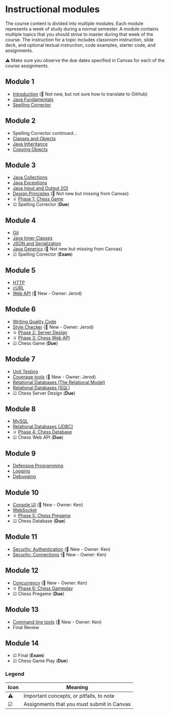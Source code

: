 # Instructional modules

The course content is divided into multiple modules. Each module represents a week of study during a normal semester. A module contains multiple topics that you should strive to master during that week of the course. The instruction for a topic includes classroom instruction, slide deck, and optional textual instruction, code examples, starter code, and assignments.

⚠ Make sure you observe the due dates specified in Canvas for each of the course assignments.

## Module 1

- [Introduction](introduction/introduction.md) (🛑 Not new, but not sure how to translate to GitHub)
- [Java Fundamentals](java-fundamentals/java-fundamentals.md)
- [Spelling Corrector](../spelling-corrector/spelling-corrector.md)

## Module 2

- Spelling Corrector _continued..._
- [Classes and Objects](classes-and-objects/classes-and-objects.md)
- [Java Inheritance](inheritance/inheritance.md)
- [Copying Objects](copying-objects/copying-objects.md)

## Module 3

- [Java Collections](collections/collections.md)
- [Java Exceptions](exceptions/exceptions.md)
- [Java Input and Output (IO)](io/io.md)
- [Design Principles](design-principles/design-principles.md) (🛑 Not new but missing from Canvas)
- ♕ [Phase 1: Chess Game](../chess/1-chess-game/chess-game.md)
- ☑ Spelling Corrector (**Due**)

## Module 4

- [Git](git/git.md)
- [Java Inner Classes](inner-classes/inner-classes.md)
- [JSON and Serialization](json/json.md)
- [Java Generics](generics/generics.md) (🛑 Not new but missing from Canvas)
- ☑ Spelling Corrector (**Exam**)

## Module 5

- [HTTP](http/http.md)
- [cURL](curl/curl.md)
- [Web API](web-api/web-api.md) (🛑 New - Owner: Jerod)

## Module 6

- [Writing Quality Code](quality-code/quality-code.md)
- [Style Checker](style-checker/style-checker.md) (🛑 New - Owner: Jerod)
- ♕ [Phase 2: Server Design](../chess/2-server-design/server-design.md)
- ♕ [Phase 3: Chess Web API](../chess/3-web-api/web-api.md)
- ☑ Chess Game (**Due**)

## Module 7

- [Unit Testing](unit-testing/unit-testing.md)
- [Coverage tools](coverage-tools/coverage-tools.md) (🛑 New - Owner: Jerod)
- [Relational Databases (The Relational Model)](db-model/db-model.md)
- [Relational Databases (SQL)](db-sql/db-sql.md)
- ☑ Chess Server Design (**Due**)

## Module 8

- [MySQL](mysql/mysql.md)
- [Relational Databases (JDBC)](db-jdbc/db-jdbc.md)
- ♕ [Phase 4: Chess Database](../chess/4-database/database.md)
- ☑ Chess Web API (**Due**)

## Module 9

- [Defensive Programming](defensive-programming/defensive-programming.md)
- [Logging](logging/logging.md)
- [Debugging](debugging/debugging.md)

## Module 10

- [Console UI](console-ui/console-ui.md) (🛑 New - Owner: Ken)
- [WebSocket](websocket/websocket.md)
- ♕ [Phase 5: Chess Pregame](../chess/5-pregame/pregame.md)
- ☑ Chess Database (**Due**)

## Module 11

- [Security: Authentication](security-authentication/security-authentication.md) (🛑 New - Owner: Ken)
- [Security: Connections](security-connections/security-connections.md) (🛑 New - Owner: Ken)

## Module 12

- [Concurrency](concurrency/concurrency.md) (🛑 New - Owner: Ken)
- ♕ [Phase 6: Chess Gameplay](../chess/6-gameplay/gameplay.md)
- ☑ Chess Pregame (**Due**)

## Module 13

- [Command line tools](command-line-tools/command-line-tools.md) (🛑 New - Owner: Ken)
- Final Review

## Module 14

- ☑ Final (**Exam**)
- ☑ Chess Game Play (**Due**)

### Legend

| Icon | Meaning                                    |
| ---- | ------------------------------------------ |
| ⚠    | Important concepts, or pitfalls, to note   |
| ☑    | Assignments that you must submit in Canvas |
